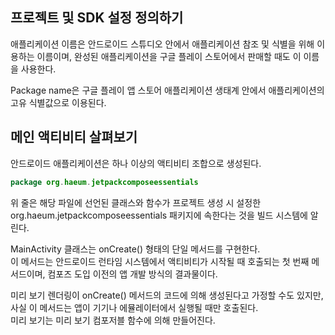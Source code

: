 ## 프로젝트 및 SDK 설정 정의하기

애플리케이션 이름은 안드로이드 스튜디오 안에서 애플리케이션 참조 및 식별을 위해 이용하는 이름이며, 
완성된 애플리케이션을 구글 플레이 스토어에서 판매할 때도 이 이름을 사용한다.

Package name은 구글 플레이 앱 스토어 애플리케이션 생태계 안에서 애플리케이션의 고유 식별값으로 이용된다.

## 메인 액티비티 살펴보기

안드로이드 애플리케이션은 하나 이상의 액티비티 조합으로 생성된다.  

```kotlin
package org.haeum.jetpackcomposeessentials
```

위 줄은 해당 파일에 선언된 클래스와 함수가 프로젝트 생성 시 설정한 org.haeum.jetpackcomposeessentials 패키지에 속한다는 것을 빌드 시스템에 알린다.  

MainActivity 클래스는 onCreate() 형태의 단일 메서드를 구현한다.  
이 메서드는 안드로이드 런타임 시스템에서 액티비티가 시작될 때 호출되는 첫 번째 메서드이며, 컴포즈 도입 이전의 앱 개발 방식의 결과물이다.  

미리 보기 렌더링이 onCreate() 메서드의 코드에 의해 생성된다고 가정할 수도 있지만, 사실 이 메서드는 앱이 기기나 에뮬레이터에서 실행될 때만 호출된다.  
미리 보기는 미리 보기 컴포저블 함수에 의해 만들어진다.  
